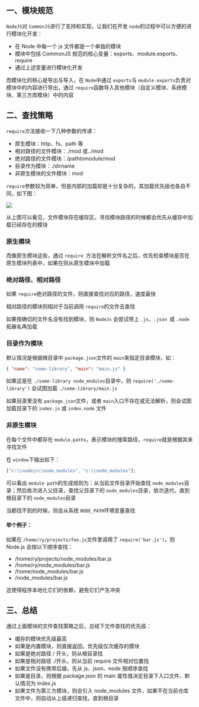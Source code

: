 ## 一、模块规范

`NodeJS`对 `CommonJS`进行了支持和实现，让我们在开发 `node`的过程中可以方便的进行模块化开发：

- 在 Node 中每一个 js 文件都是一个单独的模块
- 模块中包括 CommonJS 规范的核心变量：exports、module.exports、require
- 通过上述变量进行模块化开发

而模块化的核心是导出与导入，在 `Node`中通过 `exports`与 `module.exports`负责对模块中的内容进行导出，通过 `require`函数导入其他模块（自定义模块、系统模块、第三方库模块）中的内容

## 二、查找策略

`require`方法接收一下几种参数的传递：

- 原生模块：http、fs、path 等
- 相对路径的文件模块：./mod 或../mod
- 绝对路径的文件模块：/pathtomodule/mod
- 目录作为模块：./dirname
- 非原生模块的文件模块：mod

`require`参数较为简单，但是内部的加载却是十分复杂的，其加载优先级也各自不同，如下图：

[![](https://camo.githubusercontent.com/ed2f3f5545812831870c5e3d94ad0d9f706e382945da8ed940c39218ce79c93d/68747470733a2f2f7374617469632e7675652d6a732e636f6d2f33336165386566302d633962612d313165622d383566362d3666616337376330633962332e706e67)](https://camo.githubusercontent.com/ed2f3f5545812831870c5e3d94ad0d9f706e382945da8ed940c39218ce79c93d/68747470733a2f2f7374617469632e7675652d6a732e636f6d2f33336165386566302d633962612d313165622d383566362d3666616337376330633962332e706e67)

从上图可以看见，文件模块存在缓存区，寻找模块路径的时候都会优先从缓存中加载已经存在的模块

### 原生模块

而像原生模块这些，通过 `require `方法在解析文件名之后，优先检查模块是否在原生模块列表中，如果在则从原生模块中加载

### 绝对路径、相对路径

如果 `require`绝对路径的文件，则直接查找对应的路径，速度最快

相对路径的模块则相对于当前调用 `require`的文件去查找

如果按确切的文件名没有找到模块，则 `NodeJs` 会尝试带上 `.js`、`.json `或 `.node `拓展名再加载

### 目录作为模块

默认情况是根据根目录中 `package.json`文件的 `main`来指定目录模块，如：

```json
{ "name": "some-library", "main": "main.js" }
```

如果这是在 `./some-library node_modules`目录中，则 `require('./some-library')` 会试图加载 `./some-library/main.js`

如果目录里没有 `package.json`文件，或者 `main`入口不存在或无法解析，则会试图加载目录下的 `index.js` 或 `index.node` 文件

### 非原生模块

在每个文件中都存在 `module.paths`，表示模块的搜索路径，`require`就是根据其来寻找文件

在 `window`下输出如下：

```js
["c:\\nodejs\\node_modules", "c:\\node_modules"];
```

可以看出 `module path`的生成规则为：从当前文件目录开始查找 `node_modules`目录；然后依次进入父目录，查找父目录下的 `node_modules`目录，依次迭代，直到根目录下的 `node_modules`目录

当都找不到的时候，则会从系统 `NODE_PATH`环境变量查找

#### 举个例子：

如果在 `/home/ry/projects/foo.js`文件里调用了 `require('bar.js')`，则 Node.js 会按以下顺序查找：

- /home/ry/projects/node_modules/bar.js
- /home/ry/node_modules/bar.js
- /home/node_modules/bar.js
- /node_modules/bar.js

这使得程序本地化它们的依赖，避免它们产生冲突

## 三、总结

通过上面模块的文件查找策略之后，总结下文件查找的优先级：

- 缓存的模块优先级最高
- 如果是内置模块，则直接返回，优先级仅次缓存的模块
- 如果是绝对路径 / 开头，则从根目录找
- 如果是相对路径 ./开头，则从当前 require 文件相对位置找
- 如果文件没有携带后缀，先从 js、json、node 按顺序查找
- 如果是目录，则根据 package.json 的 main 属性值决定目录下入口文件，默认情况为 index.js
- 如果文件为第三方模块，则会引入 node_modules 文件，如果不在当前仓库文件中，则自动从上级递归查找，直到根目录
